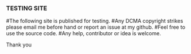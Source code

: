 ### TESTING SITE

#The following site is published for testing.
#Any DCMA copyright strikes please email me before hand or report an issue at my github.
#Feel free to use the source code.
#Any help, contributor or idea is welcome.


Thank you
